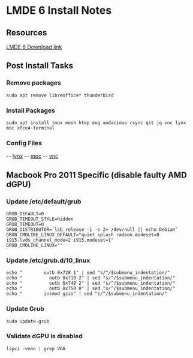 # LMDE 6 Install Notes

## Resources
[LMDE 6 Download link](https://linuxmint.com/download_lmde.php)


## Post Install Tasks

### Remove packages
```
sudo apt remove libreoffice* thunderbird
```
### Install Packages
```
sudo apt install tmux mosh htop eog audacious rsync git jq vnc lynx moc xfce4-terminal
```
### Config Files
-- [lynx](config/lynx_config)
-- [moc](config/moc)
-- [vnc](config/vnc)

## Macbook Pro 2011 Specific (disable faulty AMD dGPU)

### Update /etc/default/grub 
```
GRUB_DEFAULT=0
GRUB_TIMEOUT_STYLE=hidden
GRUB_TIMEOUT=0
GRUB_DISTRIBUTOR=`lsb_release -i -s 2> /dev/null || echo Debian`
GRUB_CMDLINE_LINUX_DEFAULT="quiet splash radeon.modeset=0 i915.lvds_channel_mode=2 i915.modeset=1"
GRUB_CMDLINE_LINUX=""
```

### Update /etc/grub.d/10_linux
```
echo "        outb 0x728 1" | sed "s/^/$submenu_indentation/"
echo "          outb 0x710 2" | sed "s/^/$submenu_indentation/"
echo "          outb 0x740 2" | sed "s/^/$submenu_indentation/"
echo "          outb 0x750 0" | sed "s/^/$submenu_indentation/"
echo "        insmod gzio" | sed "s/^/$submenu_indentation/"
```
### Update Grub 
```
sudo update-grub
```
### Validate dGPU is disabled
```
lspci -vnnn | grep VGA
```
